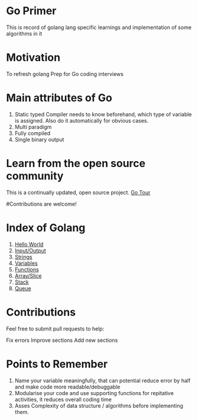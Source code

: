 # Go Primer
This is record of golang lang specific learnings and implementation of some algorithms in it

# Motivation
To refresh golang
Prep for Go coding interviews

# Main attributes of Go
1. Static typed 
   Compiler needs to know beforehand, which type of variable is assigned. Also do it automatically for obvious cases.
3. Multi paradigm
4. Fully compiled
5. Single binary output

# Learn from the open source community
This is a continually updated, open source project.
[Go Tour](https://go.dev/tour/list)

#Contributions are welcome!

# Index of Golang
1. [Hello World](https://github.com/skypank/Go/blob/main/src/hello_world.go)
2. [Input/Output](https://github.com/skypank/Go/blob/main/src/io.go)
3. [Strings](https://github.com/skypank/Go/blob/main/src/strings.go)
4. [Variables](https://github.com/skypank/Go/blob/main/src/variables.go)
5. [Functions](https://github.com/skypank/Go/blob/main/src/functions.go)
6. [Array/Slice](https://github.com/skypank/Go/blob/main/src/array_slice.go)
7. [Stack](https://github.com/skypank/Go/blob/main/src/stack.go)
8. [Queue](https://github.com/skypank/Go/blob/main/src/queue.go)



# Contributions 

Feel free to submit pull requests to help:

Fix errors
Improve sections
Add new sections

# Points to Remember
1. Name your variable meaningfully, that can potential reduce error by half and make code more readable/debuggable
2. Modularise your code and use supporting functions for repitative activities, it reduces overall coding time
3. Asses Complexity of data structure / algorithms before implementing them.

